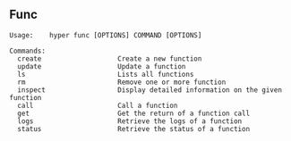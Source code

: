 ## Func

	Usage:    hyper func [OPTIONS] COMMAND [OPTIONS]
	
	Commands:
	  create                   Create a new function
	  update                   Update a function
	  ls                       Lists all functions
	  rm                       Remove one or more function
	  inspect                  Display detailed information on the given function
	  call                     Call a function
	  get                      Get the return of a function call
	  logs                     Retrieve the logs of a function
	  status                   Retrieve the status of a function
